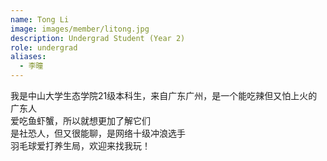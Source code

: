 ```yaml
---
name: Tong Li
image: images/member/litong.jpg
description: Undergrad Student (Year 2)
role: undergrad
aliases:
  - 李曈
---
```


<centre>
我是中山大学生态学院21级本科生，来自广东广州，是一个能吃辣但又怕上火的广东人<br>
爱吃鱼虾蟹，所以就想更加了解它们<br>
是社恐人，但又很能聊，是网络十级冲浪选手<br>
羽毛球爱打养生局，欢迎来找我玩！
</centre>
